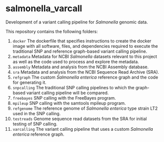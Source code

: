 # salmonella_varcall
Development of a variant calling pipeline for *Salmonella* genomic data.

This repository contains the following folders:

1. `docker` The dockerfile that specifies instructions to create the docker image with all software, files, and dependencies required to execute the traditional SNP and reference graph-based variant calling pipeline.
2. `metadata` Metadata for NCBI *Salmonella* datasets relevant to this project as well as the code used to process and explore the metadata.
 1. `assembly` Metadata and analysis from the NCBI Assembly database.
 2. `sra` Metadata and analysis from the NCBI Sequence Read Archive (SRA).
3. `refgraph` The custom *Salmonella enterica* reference graph and the code for generating it.
4. `snpcalling` The traditional SNP calling pipelines to which the graph-based variant calling pipeline will be compared.
 1. `freebayes` SNP calling with the FreeBayes program.
 2. `mpileup` SNP calling with the samtools mpileup program.
 3. `refgenome` The reference genome of *Salmonella enterica* type strain LT2 used in the SNP calling.
 4. `testreads` Genome sequence read datasets from the SRA for initial testing of SNP calling.
5. `varcalling` The variant calling pipeline that uses a custom *Salmonella enterica* reference graph.
